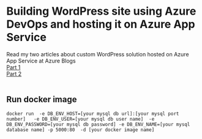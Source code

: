 # Building WordPress site using Azure DevOps and hosting it on Azure App Service
Read my two articles about custom WordPress solution hosted on Azure App Service at Azure Blogs <br> 
<a href='https://azure.microsoft.com/en-us/blog/deploying-wordpress-application-using-vsts-and-azure-part-one'>Part 1</a><br>
<a href='https://azure.microsoft.com/en-us/blog/deploying-wordpress-application-using-visual-studio-team-services-and-azure-part-two/'>Part 2</a><br>
<br>
## Run docker image
```
docker run  -e DB_ENV_HOST=[your mysql db url]:[your mysql port number]   -e DB_ENV_USER=[your mysql db user name]  -e DB_ENV_PASSWORD=[your mysql db password] -e DB_ENV_NAME=[your mysql database name] -p 5000:80  -d [your docker image name]
```
